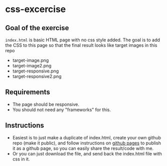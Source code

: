 # css-excercise

## Goal of the exercise

`index.html` is basic HTML page with no css style added. 
The goal is to add the CSS to this page so that the final result looks like target images in this repo

- target-image.png
- target-image2.png
- target-responsive.png
- target-responsive2.png

## Requirements

- The page should be responsive.
- You should not need any "frameworks" for this. 


## Instructions

- Easiest is to just make a duplicate of index.html, create your own github repo (make it public), and follow instructions on [github pages](https://pages.github.com/) to publish it as a github page, so you can easily share the result/code with me. 
- Or you can just download the file, and send back the index.html file with css in it. 

